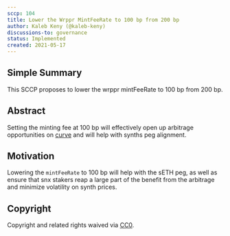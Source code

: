 ```yaml
---
sccp: 104
title: Lower the Wrppr MintFeeRate to 100 bp from 200 bp
author: Kaleb Keny (@kaleb-keny)
discussions-to: governance
status: Implemented
created: 2021-05-17
---
```


<!--You can leave these HTML comments in your merged SCCP and delete the visible duplicate text guides, they will not appear and may be helpful to refer to if you edit it again. This is the suggested template for new SCCPs. Note that an SCCP number will be assigned by an editor. When opening a pull request to submit your SCCP, please use an abbreviated title in the filename, `sccp-draft_title_abbrev.md`. The title should be 44 characters or less.-->

## Simple Summary

<!--"If you can't explain it simply, you don't understand it well enough." Provide a simplified and layman-accessible explanation of the SCCP.-->

This SCCP proposes to lower the wrppr mintFeeRate to 100 bp from 200 bp.

## Abstract

<!--A short (~200 word) description of the variable change proposed.-->

Setting the minting fee at 100 bp will effectively open up arbitrage opportunities on [curve](https://curve.fi/trade/seth/SETH-ETH/1h) and will help with synths peg alignment.

## Motivation

<!--The motivation is critical for SCCPs that want to update variables within Synthetix. It should clearly explain why the existing variable is not incentive aligned. SCCP submissions without sufficient motivation may be rejected outright.-->

Lowering the `mintFeeRate` to 100 bp will help with the sETH peg, as well as ensure that snx stakers reap a large part of the benefit from the arbitrage and minimize volatility on synth prices.

## Copyright

Copyright and related rights waived via [CC0](https://creativecommons.org/publicdomain/zero/1.0/).
